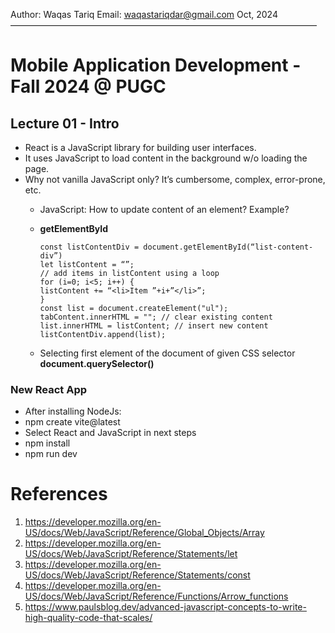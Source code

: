 Author: Waqas Tariq
Email: waqastariqdar@gmail.com
Oct, 2024
———————————————————————————————————

# Mobile Application Development - Fall 2024 @ PUGC

## Lecture 01 - Intro
- React is a JavaScript library for building user interfaces.
- It uses JavaScript to load content in the background w/o loading the page.
- Why not vanilla JavaScript only? It’s cumbersome, complex, error-prone, etc.
	- JavaScript: How to update content of an element? Example?
    - **getElementById**
        ```
        const listContentDiv = document.getElementById(“list-content-div”)
        let listContent = “”;
        // add items in listContent using a loop
        for (i=0; i<5; i++) {
        listContent += “<li>Item ”+i+”</li>”;
        }
        const list = document.createElement("ul");
        tabContent.innerHTML = ""; // clear existing content
        list.innerHTML = listContent; // insert new content
        listContentDiv.append(list);
        ```

    - Selecting first element of the document of given CSS selector **document.querySelector()** 

### New React App
- After installing NodeJs:
- npm create vite@latest
- Select React and JavaScript in next steps
- npm install
- npm run dev

# References
1. https://developer.mozilla.org/en-US/docs/Web/JavaScript/Reference/Global_Objects/Array
2. https://developer.mozilla.org/en-US/docs/Web/JavaScript/Reference/Statements/let
3. https://developer.mozilla.org/en-US/docs/Web/JavaScript/Reference/Statements/const
4. https://developer.mozilla.org/en-US/docs/Web/JavaScript/Reference/Functions/Arrow_functions
5. https://www.paulsblog.dev/advanced-javascript-concepts-to-write-high-quality-code-that-scales/